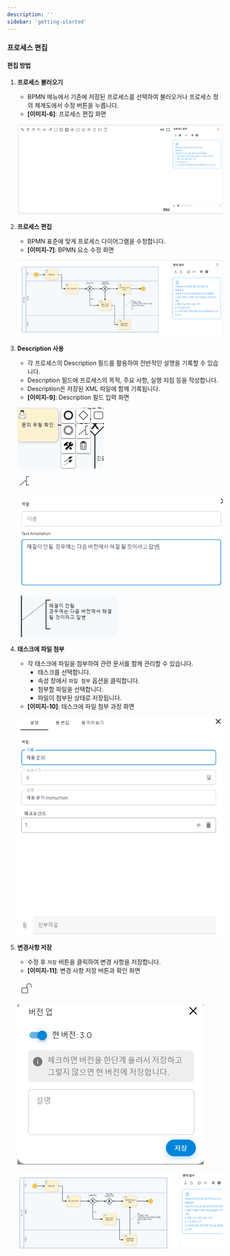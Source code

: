 ```yaml
---
description: ''
sidebar: 'getting-started'
---
```


### 프로세스 편집

#### 편집 방법

1. **프로세스 불러오기**  
   - BPMN 메뉴에서 기존에 저장된 프로세스를 선택하여 불러오거나 프로세스 정의 체계도에서 수정 버튼을 누릅니다.  
   - **[이미지-6]**: 프로세스 편집 화면
   
   ![](../../uengine-image/PAL_processDefinitionChat_sub1.png)

2. **프로세스 편집**  
   - BPMN 표준에 맞게 프로세스 다이어그램을 수정합니다.  
   - **[이미지-7]**: BPMN 요소 수정 화면  
   
   ![](../../uengine-image/PAL_processDefinitionChat_sub3.png)


3. **Description 사용**  
   - 각 프로세스의 Description 필드를 활용하여 전반적인 설명을 기록할 수 있습니다.  
   - Description 필드에 프로세스의 목적, 주요 사항, 실행 지침 등을 작성합니다.  
   - Description은 저장된 XML 파일에 함께 기록됩니다.  
   - **[이미지-9]**: Description 필드 입력 화면  

   ![](../../uengine-image/PAL_processDefinitionMap_task_edit.png)

   ![](../../uengine-image/PAL_processDefinitionMap_task_description.png)

   ![](../../uengine-image/PAL_processDefinitionMap_task_description_1.png)

   ![](../../uengine-image/PAL_processDefinitionMap_task_description_2.png)

4. **태스크에 파일 첨부**  
   - 각 태스크에 파일을 첨부하여 관련 문서를 함께 관리할 수 있습니다.  
     - 태스크를 선택합니다.  
     - 속성 창에서 `파일 첨부` 옵션을 클릭합니다.  
     - 첨부할 파일을 선택합니다.  
     - 파일이 첨부된 상태로 저장됩니다.  
   - **[이미지-10]**: 태스크에 파일 첨부 과정 화면  

   ![](../../uengine-image/PAL_file_attach.png)

8. **변경사항 저장**  
   - 수정 후 `저장` 버튼을 클릭하여 변경 사항을 저장합니다.  
   - **[이미지-11]**: 변경 사항 저장 버튼과 확인 화면  

   ![](../../uengine-image/PAL_processDefinitionMap_save.png)

   ![](../../uengine-image/PAL_processDefinitionMap_version_up.png)

   ![](../../uengine-image/PAL_processDefinitionMap_save_end.png)